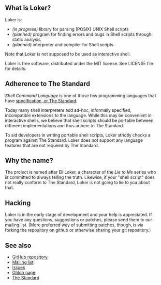 ## What is Loker? ##

Loker is:

* *(in progress)* library for parsing (POSIX) UNIX Shell scripts
* *(planned)* program for finding errors and bugs in Shell scripts through static analysis
* *(planned)* interpreter and compiler for Shell scripts

Note that Loker is not supposed to be used as interactive shell.

Loker is free software, distributed under the MIT license. See LICENSE file for
details.

## Adherence to The Standard ##
*Shell Command Language* is one of those few programming languages that have
[specification, or The Standard](http://www.opengroup.org/onlinepubs/009695399/utilities/xcu_chap02.html).

Today many shell interpreters add ad-hoc, informally specified, incompatible
extensions to the language. While this may be convenient in interactive shells,
we believe that shell scripts should be portable between different
implementations and thus adhere to The Standard.

To aid developers in writing portable shell scripts, Loker strictly checks a
program against The Standard. Loker does not support any language features that
are not required by The Standard.

## Why the name? ##
The project is named after Eli Loker, a character of the *Lie to Me* series who
is committed to always telling the truth. Likewise, if your "shell script" does
not really conform to The Standard, Loker is not going to lie to you about that.

## Hacking ##
Loker is in the early stage of development and your help is appreciated. If you
have any questions, suggestions or patches, please send them to our [mailing
list](https://groups.google.com/group/loker-sh). (More preferred way of
submitting patches, though, is via forking the repository on github or otherwise
sharing your git repository.)

## See also ##

* [GitHub repository](http://github.com/feuerbach/loker)
* [Mailing list](https://groups.google.com/group/loker-sh)
* [Issues](http://github.com/feuerbach/loker/issues)
* [Ohloh page](https://www.ohloh.net/p/loker)
* [The Standard](http://www.opengroup.org/onlinepubs/009695399/utilities/xcu_chap02.html)
